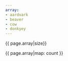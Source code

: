 ```yaml
---
array:
- aardvark
- beaver
- cow
- donkyey
---
```


{{ page.array|size}}

{{ page.array|map: count }}
